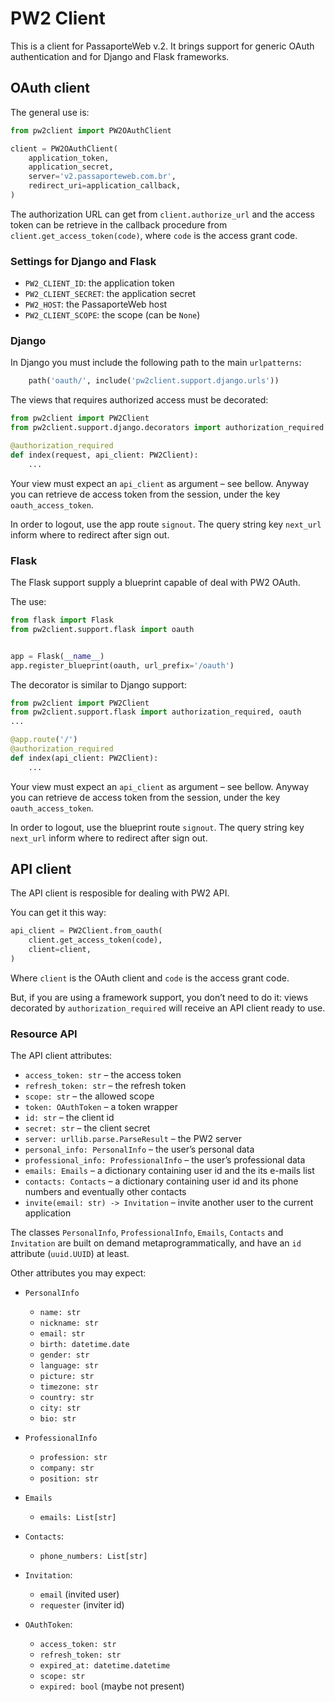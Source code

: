 # PW2 Client

This is a client for PassaporteWeb v.2. It brings support for generic OAuth
authentication and for Django and Flask frameworks.

## OAuth client

The general use is:

```python
from pw2client import PW2OAuthClient

client = PW2OAuthClient(
    application_token,
    application_secret,
    server='v2.passaporteweb.com.br',
    redirect_uri=application_callback,
)
```

The authorization URL can get from `client.authorize_url` and the access token
can be retrieve in the callback procedure from `client.get_access_token(code)`,
where `code` is the access grant code.

### Settings for Django and Flask

- `PW2_CLIENT_ID`: the application token
- `PW2_CLIENT_SECRET`: the application secret
- `PW2_HOST`: the PassaporteWeb host
- `PW2_CLIENT_SCOPE`: the scope (can be `None`)

### Django

In Django you must include the following path to the main `urlpatterns`:

```python
    path('oauth/', include('pw2client.support.django.urls'))
```

The views that requires authorized access must be decorated:

```python
from pw2client import PW2Client
from pw2client.support.django.decorators import authorization_required

@authorization_required
def index(request, api_client: PW2Client):
    ...
```

Your view must expect an `api_client` as argument – see bellow. Anyway you can
retrieve de access token from the session, under the key `oauth_access_token`.

In order to logout, use the app route `signout`. The query string key
`next_url` inform where to redirect after sign out.

### Flask

The Flask support supply a blueprint capable of deal with PW2 OAuth.

The use:

```python
from flask import Flask
from pw2client.support.flask import oauth


app = Flask(__name__)
app.register_blueprint(oauth, url_prefix='/oauth')
```

The decorator is similar to Django support:

```python
from pw2client import PW2Client
from pw2client.support.flask import authorization_required, oauth
...

@app.route('/')
@authorization_required
def index(api_client: PW2Client):
    ...
```

Your view must expect an `api_client` as argument – see bellow. Anyway you can
retrieve de access token from the session, under the key `oauth_access_token`.

In order to logout, use the blueprint route `signout`. The query string key
`next_url` inform where to redirect after sign out.

## API client

The API client is resposible for dealing with PW2 API.

You can get it this way:

```python
api_client = PW2Client.from_oauth(
    client.get_access_token(code),
    client=client,
)
```

Where `client` is the OAuth client and `code` is the access grant code.

But, if you are using a framework support, you don’t need to do it: views
decorated by `authorization_required` will receive an API client ready to use.

### Resource API

The API client attributes:

- `access_token: str` – the access token
- `refresh_token: str` – the refresh token
- `scope: str` – the allowed scope
- `token: OAuthToken` – a token wrapper
- `id: str` – the client id
- `secret: str` – the client secret
- `server: urllib.parse.ParseResult` – the PW2 server
- `personal_info: PersonalInfo` – the user’s personal data
- `professional_info: ProfessionalInfo` – the user’s professional data
- `emails: Emails` – a dictionary containing user id and the its e-mails list
- `contacts: Contacts` – a dictionary containing user id and its phone numbers
  and eventually other contacts
- `invite(email: str) -> Invitation` – invite another user to the current
  application

The classes `PersonalInfo`, `ProfessionalInfo`, `Emails`, `Contacts` and
`Invitation` are built on demand metaprogrammatically, and have an `id`
attribute (`uuid.UUID`) at least.

Other attributes you may expect:

- `PersonalInfo`
    - `name: str`
    - `nickname: str`
    - `email: str`
    - `birth: datetime.date`
    - `gender: str`
    - `language: str`
    - `picture: str`
    - `timezone: str`
    - `country: str`
    - `city: str`
    - `bio: str`

- `ProfessionalInfo`
    - `profession: str`
    - `company: str`
    - `position: str`

- `Emails`
    - `emails: List[str]`

- `Contacts`:
    - `phone_numbers: List[str]`

- `Invitation`:
    - `email` (invited user)
    - `requester` (inviter id)

- `OAuthToken`:
    - `access_token: str`
    - `refresh_token: str`
    - `expired_at: datetime.datetime`
    - `scope: str`
    - `expired: bool` (maybe not present)
